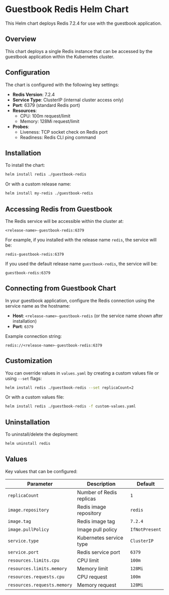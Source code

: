 # Guestbook Redis Helm Chart

This Helm chart deploys Redis 7.2.4 for use with the guestbook application.

## Overview

This chart deploys a single Redis instance that can be accessed by the guestbook application within the Kubernetes cluster.

## Configuration

The chart is configured with the following key settings:

- **Redis Version**: 7.2.4
- **Service Type**: ClusterIP (internal cluster access only)
- **Port**: 6379 (standard Redis port)
- **Resources**:
    - CPU: 100m request/limit
    - Memory: 128Mi request/limit
- **Probes**:
    - Liveness: TCP socket check on Redis port
    - Readiness: Redis CLI ping command

## Installation

To install the chart:

```bash
helm install redis ./guestbook-redis
```

Or with a custom release name:

```bash
helm install my-redis ./guestbook-redis
```

## Accessing Redis from Guestbook

The Redis service will be accessible within the cluster at:

```
<release-name>-guestbook-redis:6379
```

For example, if you installed with the release name `redis`, the service will be:

```
redis-guestbook-redis:6379
```

If you used the default release name `guestbook-redis`, the service will be:

```
guestbook-redis:6379
```

## Connecting from Guestbook Chart

In your guestbook application, configure the Redis connection using the service name as the hostname:

- **Host**: `<release-name>-guestbook-redis` (or the service name shown after installation)
- **Port**: `6379`

Example connection string:
```
redis://<release-name>-guestbook-redis:6379
```

## Customization

You can override values in `values.yaml` by creating a custom values file or using `--set` flags:

```bash
helm install redis ./guestbook-redis --set replicaCount=2
```

Or with a custom values file:

```bash
helm install redis ./guestbook-redis -f custom-values.yaml
```

## Uninstallation

To uninstall/delete the deployment:

```bash
helm uninstall redis
```

## Values

Key values that can be configured:

| Parameter | Description | Default |
|-----------|-------------|---------|
| `replicaCount` | Number of Redis replicas | `1` |
| `image.repository` | Redis image repository | `redis` |
| `image.tag` | Redis image tag | `7.2.4` |
| `image.pullPolicy` | Image pull policy | `IfNotPresent` |
| `service.type` | Kubernetes service type | `ClusterIP` |
| `service.port` | Redis service port | `6379` |
| `resources.limits.cpu` | CPU limit | `100m` |
| `resources.limits.memory` | Memory limit | `128Mi` |
| `resources.requests.cpu` | CPU request | `100m` |
| `resources.requests.memory` | Memory request | `128Mi` |
